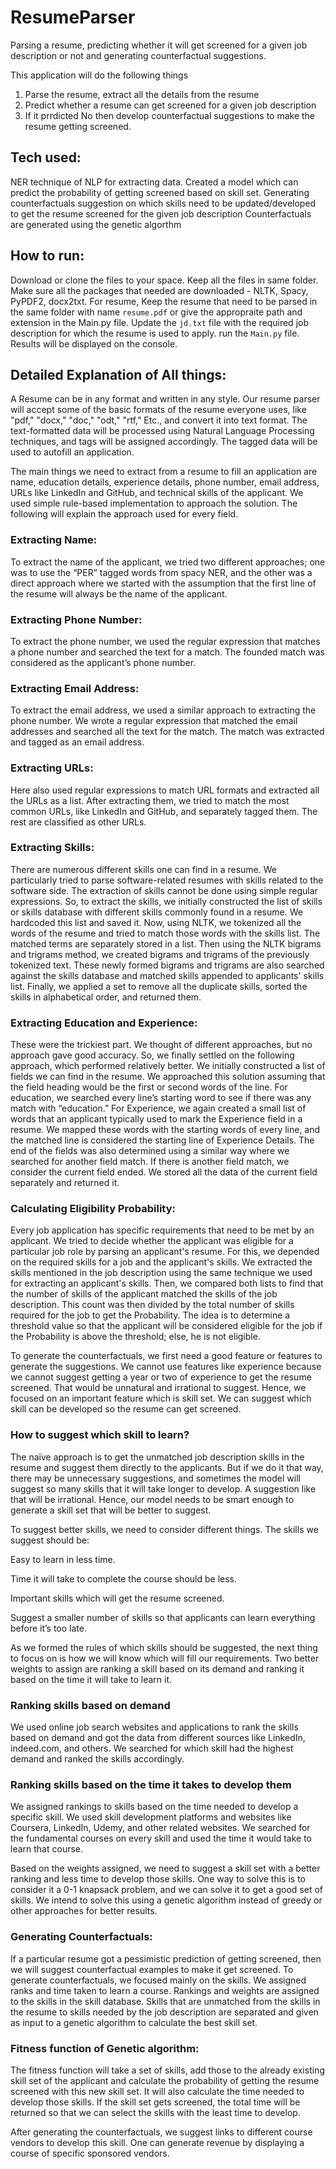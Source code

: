 # ResumeParser
Parsing a resume, predicting whether it will get screened for a given job description or not and generating counterfactual suggestions.


This application will do the following things
1. Parse the resume, extract all the details from the resume
2. Predict whether a resume can get screened for a given job description
3. If it prrdicted No then develop counterfactual suggestions to make the resume getting screened.

## Tech used:
NER technique of NLP for extracting data.
Created a model which can predict the probability of getting screened based on skill set.
Generating counterfactuals suggestion on which skills need to be updated/developed to get the resume screened for the given job description
Counterfactuals are generated using the genetic algorthm

## How to run:
Download or clone the files to your space.
Keep all the files in same folder.
Make sure all the packages that needed are downloaded -  NLTK, Spacy, PyPDF2, docx2txt.
For resume, Keep the resume that need to be parsed in the same folder with name ```resume.pdf``` or give the appropraite path and extension in the Main.py file.
Update the ```jd.txt``` file with the required job description for which the resume is used to apply.
run the ```Main.py``` file. 
Results will be displayed on the console.

## Detailed Explanation of All things:
A Resume can be in any format and written in any style. Our resume parser will accept some of the basic formats of the resume everyone uses, like "pdf," "docx," "doc," "odt," "rtf," Etc., and convert it into text format. The text-formatted data will be processed using Natural Language Processing techniques, and tags will be assigned accordingly. The tagged data will be used to autofill an application.

The main things we need to extract from a resume to fill an application are name, education details, experience details, phone number, email address, URLs like LinkedIn and GitHub, and technical skills of the applicant. We used simple rule-based implementation to approach the solution. The following will explain the approach used for every field. 

### Extracting Name: 

To extract the name of the applicant, we tried two different approaches; one was to use the “PER” tagged words from spacy NER, and the other was a direct approach where we started with the assumption that the first line of the resume will always be the name of the applicant. 

### Extracting Phone Number: 

To extract the phone number, we used the regular expression that matches a phone number and searched the text for a match. The founded match was considered as the applicant’s phone number. 

### Extracting Email Address: 

To extract the email address, we used a similar approach to extracting the phone number. We wrote a regular expression that matched the email addresses and searched all the text for the match. The match was extracted and tagged as an email address. 

### Extracting URLs: 

Here also used regular expressions to match URL formats and extracted all the URLs as a list. After extracting them, we tried to match the most common URLs, like LinkedIn and GitHub, and separately tagged them. The rest are classified as other URLs. 

### Extracting Skills: 

There are numerous different skills one can find in a resume. We particularly tried to parse software-related resumes with skills related to the software side. The extraction of skills cannot be done using simple regular expressions. So, to extract the skills, we initially constructed the list of skills or skills database with different skills commonly found in a resume. We hardcoded this list and saved it. Now, using NLTK, we tokenized all the words of the resume and tried to match those words with the skills list. The matched terms are separately stored in a list. Then using the NLTK bigrams and trigrams method, we created bigrams and trigrams of the previously tokenized text. These newly formed bigrams and trigrams are also searched against the skills database and matched skills appended to applicants' skills list. Finally, we applied a set to remove all the duplicate skills, sorted the skills in alphabetical order, and returned them. 

### Extracting Education and Experience: 

These were the trickiest part. We thought of different approaches, but no approach gave good accuracy. So, we finally settled on the following approach, which performed relatively better. We initially constructed a list of fields we can find in the resume. We approached this solution assuming that the field heading would be the first or second words of the line. For education, we searched every line’s starting word to see if there was any match with “education.” For Experience, we again created a small list of words that an applicant typically used to mark the Experience field in a resume. We mapped these words with the starting words of every line, and the matched line is considered the starting line of Experience Details. The end of the fields was also determined using a similar way where we searched for another field match. If there is another field match, we consider the current field ended. We stored all the data of the current field separately and returned it. 

### Calculating Eligibility Probability: 

Every job application has specific requirements that need to be met by an applicant. We tried to decide whether the applicant was eligible for a particular job role by parsing an applicant's resume. For this, we depended on the required skills for a job and the applicant's skills. We extracted the skills mentioned in the job description using the same technique we used for extracting an applicant's skills. Then, we compared both lists to find that the number of skills of the applicant matched the skills of the job description. This count was then divided by the total number of skills required for the job to get the Probability. The idea is to determine a threshold value so that the applicant will be considered eligible for the job if the Probability is above the threshold; else, he is not eligible.

To generate the counterfactuals, we first need a good feature or features to generate the suggestions. We cannot use features like experience because we cannot suggest getting a year or two of experience to get the resume screened. That would be unnatural and irrational to suggest. Hence, we focused on an important feature which is skill set. We can suggest which skill can be developed so the resume can get screened. 

### How to suggest which skill to learn? 

The naïve approach is to get the unmatched job description skills in the resume and suggest them directly to the applicants. But if we do it that way, there may be unnecessary suggestions, and sometimes the model will suggest so many skills that it will take longer to develop. A suggestion like that will be irrational. Hence, our model needs to be smart enough to generate a skill set that will be better to suggest. 

To suggest better skills, we need to consider different things. The skills we suggest should be: 

Easy to learn in less time. 

Time it will take to complete the course should be less. 

Important skills which will get the resume screened. 

Suggest a smaller number of skills so that applicants can learn everything before it’s too late. 

 

As we formed the rules of which skills should be suggested, the next thing to focus on is how we will know which will fill our requirements. Two better weights to assign are ranking a skill based on its demand and ranking it based on the time it will take to learn it. 

 

### Ranking skills based on demand 

We used online job search websites and applications to rank the skills based on demand and got the data from different sources like LinkedIn, indeed.com, and others. We searched for which skill had the highest demand and ranked the skills accordingly. 

### Ranking skills based on the time it takes to develop them 

We assigned rankings to skills based on the time needed to develop a specific skill. We used skill development platforms and websites like Coursera, LinkedIn, Udemy, and other related websites. We searched for the fundamental courses on every skill and used the time it would take to learn that course. 

Based on the weights assigned, we need to suggest a skill set with a better ranking and less time to develop those skills. One way to solve this is to consider it a 0-1 knapsack problem, and we can solve it to get a good set of skills. We intend to solve this using a genetic algorithm instead of greedy or other approaches for better results. 

### Generating Counterfactuals: 

If a particular resume got a pessimistic prediction of getting screened, then we will suggest counterfactual examples to make it get screened. To generate counterfactuals, we focused mainly on the skills. We assigned ranks and time taken to learn a course. Rankings and weights are assigned to the skills in the skill database. Skills that are unmatched from the skills in the resume to skills needed by the job description are separated and given as input to a genetic algorithm to calculate the best skill set. 

### Fitness function of Genetic algorithm: 

The fitness function will take a set of skills, add those to the already existing skill set of the applicant and calculate the probability of getting the resume screened with this new skill set. It will also calculate the time needed to develop those skills. If the skill set gets screened, the total time will be returned so that we can select the skills with the least time to develop. 

 

After generating the counterfactuals, we suggest links to different course vendors to develop this skill. One can generate revenue by displaying a course of specific sponsored vendors. 
